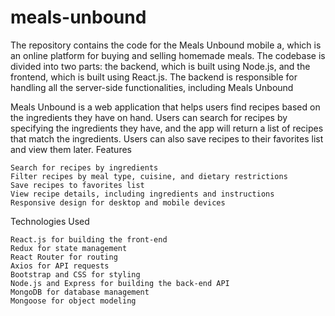 # meals-unbound
The repository contains the code for the Meals Unbound mobile a, which is an online platform for buying and selling homemade meals. The codebase is divided into two parts: the backend, which is built using Node.js, and the frontend, which is built using React.js. The backend is responsible for handling all the server-side functionalities, including
Meals Unbound

Meals Unbound is a web application that helps users find recipes based on the ingredients they have on hand. Users can search for recipes by specifying the ingredients they have, and the app will return a list of recipes that match the ingredients. Users can also save recipes to their favorites list and view them later.
Features

    Search for recipes by ingredients
    Filter recipes by meal type, cuisine, and dietary restrictions
    Save recipes to favorites list
    View recipe details, including ingredients and instructions
    Responsive design for desktop and mobile devices

Technologies Used

    React.js for building the front-end
    Redux for state management
    React Router for routing
    Axios for API requests
    Bootstrap and CSS for styling
    Node.js and Express for building the back-end API
    MongoDB for database management
    Mongoose for object modeling
